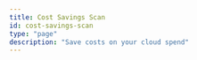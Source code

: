 ```yaml
---
title: Cost Savings Scan
id: cost-savings-scan
type: "page"
description: "Save costs on your cloud spend"
---
```

